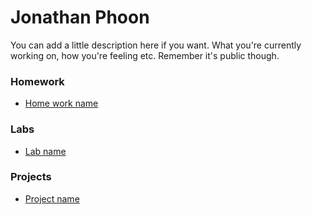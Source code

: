 # Jonathan Phoon

You can add a little description here if you want. What you're currently working on, how you're feeling etc. Remember it's public though.

### Homework 
* [Home work name](http://giftofjehovah.github.io/tictactoe)

### Labs 
* [Lab name](http://giftofjehovah.github.io/timer)

### Projects 
* [Project name](http://giftofjehovah.github.io/tictactoe.)
